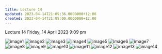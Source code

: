 ```yaml
---
title: Lecture 14
updated: 2023-04-14T21:09:36.0000000+12:00
created: 2023-04-14T21:09:00.0000000+12:00
---
```


Lecture 14
Friday, 14 April 2023
9:09 pm

![image1](../../../../resources/b5cd2d6cc699404ab12c8f2a48088eea.png)
![image2](../../../../resources/d734fef3a4c04bcd8ff589a202c86b59.png)
![image3](../../../../resources/a52f0a58f68b45229b1322350f124e4d.png)
![image4](../../../../resources/fc2c47fddf2d4cd586429b192e81fe37.png)
![image5](../../../../resources/07b48bfdd5a24caeb9682da02fcdceb8.png)
![image6](../../../../resources/0ce485e26c984ede94015ca6c8be970c.png)
![image7](../../../../resources/a7037fea5de6409cbbabcd8bdf3043e9.png)
![image8](../../../../resources/6227d872fe61401eaa9d569442e11856.png)
![image9](../../../../resources/9a056a22965444fda2cf9b04bb4905fc.png)
![image10](../../../../resources/9b4818893dae4a15aca3815a954eb3d2.png)
![image11](../../../../resources/44fa5f7f317b47e2bcfa501536009909.png)
![image12](../../../../resources/a8e11334fb57468eb6a1b06b28e7ad97.png)
![image13](../../../../resources/2720bee5b29f45d09dedd74fc9d66904.png)
![image14](../../../../resources/c3ea5c496ab940ad9bf0f330a846e7ff.png)
